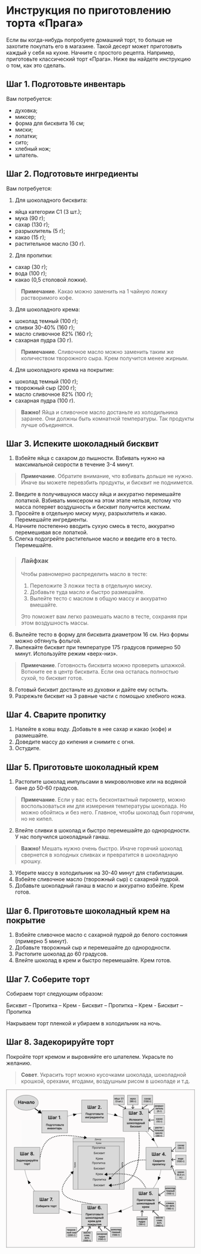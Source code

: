 # Инструкция по приготовлению торта «Прага»


Если вы когда-нибудь попробуете домашний торт, то больше не захотите покупать его в магазине. Такой десерт может приготовить каждый у себя на кухне. Начните с простого рецепта. Например, приготовьте классический торт «Прага». Ниже вы найдете инструкцию о том, как это сделать.

## Шаг 1. Подготовьте инвентарь

Вам потребуется:

* духовка;
* миксер;
* форма для бисквита 16 см;
* миски;
* лопатки;
* сито;
* хлебный нож;
* шпатель.

## Шаг 2. Подготовьте ингредиенты

Вам потребуется:

1. Для шоколадного бисквита:
* яйца категории С1 (3 шт.);
* мука (90 г);
* сахар (130 г);
* разрыхлитель (5 г);
* какао (15 г);
* растительное масло (30 г).

2. Для пропитки:
* сахар (30 г);
* вода (100 г);
* какао (0,5 столовой ложки).

>**Примечание**. Какао можно заменить на 1 чайную ложку растворимого кофе.


3. Для шоколадного крема:
* шоколад темный (100 г);
* сливки 30-40% (160 г);
* масло сливочное 82% (160 г);
* сахарная пудра (30 г).

>**Примечание**. Сливочное масло можно заменить таким же количеством творожного сыра. Крем получится менее жирным.


4.	Для шоколадного крема на покрытие:
* шоколад темный (100 г);
* творожный сыр (200 г);
* масло сливочное 82% (100 г);
* сахарная пудра (100 г).

>**Важно!** Яйца и сливочное масло достаньте из холодильника заранее. Они должны быть комнатной температуры. Так продукты лучше объединятся.

## Шаг 3. Испеките шоколадный бисквит

1. Взбейте яйца с сахаром до пышности. Взбивать нужно на максимальной скорости в течение 3-4 минут.

>**Примечание**. Обратите внимание, что взбивать дольше не нужно. Иначе вы можете перевзбить продукты, и бисквит не поднимется.

2.	Введите в получившуюся массу яйца и аккуратно перемешайте лопаткой. Взбивать миксером на этом этапе нельзя, потому что масса потеряет воздушность и бисквит получится жестким.
3.	Просейте в отдельную миску муку, разрыхлитель и какао. Перемешайте ингредиенты.
4.	Начните постепенно вводить сухую смесь в тесто, аккуратно перемешивая все лопаткой.
5.	Слегка подогрейте растительное масло и введите его в тесто. Перемешайте.

>### Лайфхак
>
>Чтобы равномерно распределить масло в тесте:
>1.	Переложите 3 ложки теста в отдельную миску.
>2.	Добавьте туда масло и быстро размешайте.
>3.	Вылейте тесто с маслом в общую массу и аккуратно вмешайте.
>
>Это поможет вам легко размешать масло в тесте, сохраняя при этом воздушность массы.

6.	Вылейте тесто в форму для бисквита диаметром 16 см. Низ формы можно обтянуть фольгой.
7.	Выпекайте бисквит при температуре 175 градусов примерно 50 минут. Используйте режим «верх-низ».

>**Примечание**. Готовность бисквита можно проверить шпажкой. Воткните ее в центр бисквита. Если она осталась полностью сухой, то бисквит готов.

8.	Готовый бисквит достаньте из духовки и дайте ему остыть.
9.	Разрежьте бисквит на 3 равные части с помощью хлебного ножа.

## Шаг 4. Сварите пропитку

1.	Налейте в ковш воду. Добавьте в нее сахар и какао (кофе) и размешайте.
2.	Доведите массу до кипения и снимите с огня.
3.	Остудите.

## Шаг 5. Приготовьте шоколадный крем

1.	Растопите шоколад импульсами в микроволновке или на водяной бане до 50-60 градусов.

>**Примечание**. Если у вас есть бесконтактный пирометр, можно воспользоваться им для измерения температуры шоколада. Но можно обойтись и без него. Главное, чтобы шоколад был горячим, но не кипел.

2.	Влейте сливки в шоколад и быстро перемешайте до однородности. У нас получился шоколадный ганаш.

>**Важно!** Мешать нужно очень быстро. Иначе горячий шоколад свернется в холодных сливках и превратится в шоколадную крошку.

3.	Уберите массу в холодильник на 30-40 минут для стабилизации.
4.	Взбейте сливочное масло (творожный сыр) с сахарной пудрой.
5.	Добавьте шоколадный ганаш в масло и аккуратно взбейте. Крем готов.

## Шаг 6. Приготовьте шоколадный крем на покрытие

1.	Взбейте сливочное масло с сахарной пудрой до белого состояния (примерно 5 минут).
2.	Добавьте творожный сыр и перемешайте до однородности.
3.	Растопите шоколад до 60 градусов.
4.	Влейте шоколад в крем и быстро перемешайте. Крем готов.

## Шаг 7. Соберите торт

Собираем торт следующим образом:

Бисквит – Пропитка – Крем - Бисквит – Пропитка – Крем - Бисквит – Пропитка

Накрываем торт пленкой и убираем в холодильник на ночь.

## Шаг 8. Задекорируйте торт

Покройте торт кремом и выровняйте его шпателем. Украсьте по желанию.

>**Совет**. Украсить торт можно кусочками шоколада, шоколадной крошкой, орехами, ягодами, воздушным рисом в шоколаде и т.д.

![Схема](/images/sheme.png)